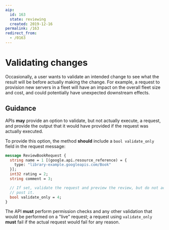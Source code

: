 ```yaml
---
aip:
  id: 163
  state: reviewing
  created: 2019-12-16
permalink: /163
redirect_from:
  - /0163
---
```


# Validating changes

Occasionally, a user wants to validate an intended change to see what the
result will be before actually making the change. For example, a request to
provision new servers in a fleet will have an impact on the overall fleet size
and cost, and could potentially have unexpected downstream effects.

## Guidance

APIs **may** provide an option to validate, but not actually execute, a
request, and provide the output that it would have provided if the request was
actually executed.

To provide this option, the method **should** include a `bool validate_only`
field in the request message:

```proto
message ReviewBookRequest {
  string name = 1 [(google.api.resource_reference) = {
    type: "library-example.googleapis.com/Book"
  }];
  int32 rating = 2;
  string comment = 3;

  // If set, validate the request and preview the review, but do not actually
  // post it.
  bool validate_only = 4;
}
```

The API **must** perform permission checks and any other validation that would
be performed on a "live" request; a request using `validate_only` **must** fail
if the actual request would fail for any reason.
